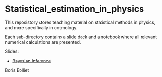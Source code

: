 # Statistical_estimation_in_physics

This reposistory stores teaching material on statistical methods in physics, and more specifically in cosmology. 

Each sub-directory contains a slide deck and a notebook where all relevant numerical calculations are presented. 

Slides:

- [Bayesian Inference](https://docs.google.com/presentation/d/1qI5D_gbdXKw6sFQwXjDFlLQiWGQOaUXuIlDodNTAsN8/edit?usp=sharing)

Boris Bolliet

